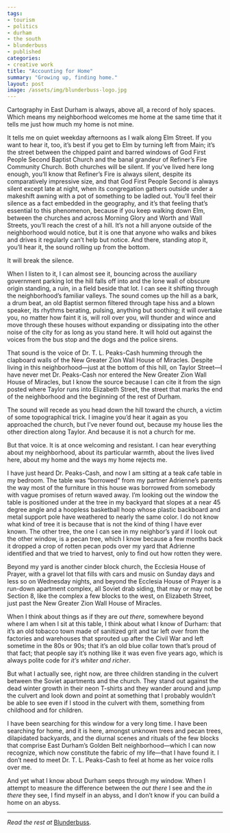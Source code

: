 ```yaml
---
tags:
- tourism
- politics
- durham
- the south
- blunderbuss
- published
categories:
- creative work
title: "Accounting for Home"
summary: "Growing up, finding home."
layout: post
image: /assets/img/blunderbuss-logo.jpg
---
```

Cartography in East Durham is always, above all, a record of holy spaces. Which means my neighborhood welcomes me home at the same time that it tells me just how much my home is not mine.

It tells me on quiet weekday afternoons as I walk along Elm Street. If you want to hear it, too, it’s best if you get to Elm by turning left from Main; it’s the street between the chipped paint and barred windows of God First People Second Baptist Church and the banal grandeur of Refiner’s Fire Community Church. Both churches will be silent. If you’ve lived here long enough, you’ll know that Refiner’s Fire is always silent, despite its comparatively impressive size, and that God First People Second is always silent except late at night, when its congregation gathers outside under a makeshift awning with a pot of something to be ladled out. You’ll feel their silence as a fact embedded in the geography, and it’s that feeling that’s essential to this phenomenon, because if you keep walking down Elm, between the churches and across Morning Glory and Worth and Wall Streets, you’ll reach the crest of a hill. It’s not a hill anyone outside of the neighborhood would notice, but it is one that anyone who walks and bikes and drives it regularly can’t help but notice. And there, standing atop it, you’ll hear it, the sound rolling up from the bottom.

It will break the silence.

When I listen to it, I can almost see it, bouncing across the auxiliary government parking lot the hill falls off into and the lone wall of obscure origin standing, a ruin, in a field beside that lot. I can see it shifting through the neighborhood’s familiar valleys. The sound comes up the hill as a bark, a drum beat, an old Baptist sermon filtered through tape hiss and a blown speaker, its rhythms berating, pulsing, anything but soothing; it will overtake you, no matter how faint it is, will roll over you, will thunder and wince and move through these houses without expanding or dissipating into the other noise of the city for as long as you stand here. It will hold out against the voices from the bus stop and the dogs and the police sirens.

That sound is the voice of Dr. T. L. Peaks-Cash humming through the clapboard walls of the New Greater Zion Wall House of Miracles. Despite living in this neighborhood—just at the bottom of this hill, on Taylor Street—I have never met Dr. Peaks-Cash nor entered the New Greater Zion Wall House of Miracles, but I know the source because I can cite it from the sign posted where Taylor runs into Elizabeth Street, the street that marks the end of the neighborhood and the beginning of the rest of Durham.

The sound will recede as you head down the hill toward the church, a victim of some topographical trick. I imagine you’d hear it again as you approached the church, but I’ve never found out, because my house lies the other direction along Taylor. And because it is not a church for me.

But that voice. It is at once welcoming and resistant. I can hear everything about my neighborhood, about its particular warmth, about the lives lived here, about my home and the ways my home rejects me.

I have just heard Dr. Peaks-Cash, and now I am sitting at a teak cafe table in my bedroom. The table was “borrowed” from my partner Adrienne’s parents the way most of the furniture in this house was borrowed from somebody with vague promises of return waved away. I’m looking out the window the table is positioned under at the tree in my backyard that slopes at a near 45 degree angle and a hoopless basketball hoop whose plastic backboard and metal support pole have weathered to nearly the same color. I do not know what kind of tree it is because that is not the kind of thing I have ever known. The other tree, the one I can see in my neighbor’s yard if I look out the other window, is a pecan tree, which I know because a few months back it dropped a crop of rotten pecan pods over my yard that Adrienne identified and that we tried to harvest, only to find out how rotten they were.

Beyond my yard is another cinder block church, the Ecclesia House of Prayer, with a gravel lot that fills with cars and music on Sunday days and less so on Wednesday nights, and beyond the Ecclesia House of Prayer is a run-down apartment complex, all Soviet drab siding, that may or may not be Section 8, like the complex a few blocks to the west, on Elizabeth Street, just past the New Greater Zion Wall House of Miracles.

When I think about things as if they are _out there_, somewhere beyond where I am when I sit at this table, I think about what I know of Durham: that it’s an old tobacco town made of sanitized grit and tar left over from the factories and warehouses that sprouted up after the Civil War and left sometime in the 80s or 90s; that it’s an old blue collar town that’s proud of that fact; that people say it’s nothing like it was even five years ago, which is always polite code for _it’s whiter and richer_.

But what I actually see, right now, are three children standing in the culvert between the Soviet apartments and the church. They stand out against the dead winter growth in their neon T-shirts and they wander around and jump the culvert and look down and point at something that I probably wouldn’t be able to see even if I stood in the culvert with them, something from childhood and for children.

I have been searching for this window for a very long time. I have been searching for home, and it is here, amongst unknown trees and pecan trees, dilapidated backyards, and the diurnal scenes and rituals of the few blocks that comprise East Durham’s Golden Belt neighborhood—which I can now recognize, which now constitute the fabric of my life—that I have found it. I don’t need to meet Dr. T. L. Peaks-Cash to feel at home as her voice rolls over me.

And yet what I know about Durham seeps through my window. When I attempt to measure the difference between the _out there_ I see and the _in there_ they see, I find myself in an abyss, and I don’t know if you can build a home on an abyss.

---

_Read the rest at_ [Blunderbuss](http://www.blunderbussmag.com/accounting-for-home/).
